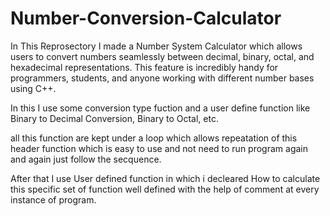 # Number-Conversion-Calculator

In This Reprosectory I made a Number System Calculator which allows users to convert numbers seamlessly between decimal, binary, octal, and hexadecimal representations. This feature is incredibly handy for programmers, students, and anyone working with different number bases using C++. 

In this I use some conversion type fuction and a user define function like Binary to Decimal Conversion, Binary to Octal, etc.

all this function are kept under a loop which allows repeatation of this header function which is easy to use and not need to run program again and again just follow the secquence.

After that I use User defined function in which i decleared How to calculate this specific set of function well defined with the help of comment at every instance of program.
